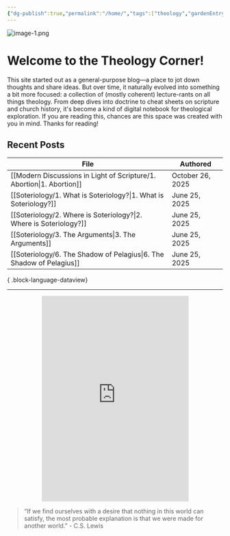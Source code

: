 ```yaml
---
{"dg-publish":true,"permalink":"/home/","tags":["theology","gardenEntry"],"noteIcon":""}
---
```


![image-1.png](/img/user/image-1.png)
# Welcome to the Theology Corner!
This site started out as a general-purpose blog—a place to jot down thoughts and share ideas. But over time, it naturally evolved into something a bit more focused: a collection of (mostly coherent) lecture-rants on all things theology. From deep dives into doctrine to cheat sheets on scripture and church history, it's become a kind of digital notebook for theological exploration. If you are reading this, chances are this space was created with you in mind. Thanks for reading!
## Recent Posts
| File                                                                     | Authored         |
| ------------------------------------------------------------------------ | ---------------- |
| [[Modern Discussions in Light of Scripture/1. Abortion\|1. Abortion]] | October 26, 2025 |
| [[Soteriology/1. What is Soteriology?\|1. What is Soteriology?]]      | June 25, 2025    |
| [[Soteriology/2. Where is Soteriology?\|2. Where is Soteriology?]]    | June 25, 2025    |
| [[Soteriology/3. The Arguments\|3. The Arguments]]                    | June 25, 2025    |
| [[Soteriology/6. The Shadow of Pelagius\|6. The Shadow of Pelagius]]  | June 25, 2025    |

{ .block-language-dataview}

---

<div style="display: flex; justify-content: center;">
  <iframe src="https://i.giphy.com/media/v1.Y2lkPTc5MGI3NjExOHlxZHlldDR1NXl6MmU5ZDNnbmRvdzBqZ2Z6cndlZnF1NTh0NDdnNCZlcD12MV9pbnRlcm5hbF9naWZfYnlfaWQmY3Q9Zw/N5B19awm2YvwMwf8JE/giphy.gif" 
          width="343" height="480" frameBorder="0" allowFullScreen></iframe>
</div>

> “If we find ourselves with a desire that nothing in this world can satisfy, the most probable explanation is that we were made for another world.” - C.S. Lewis
